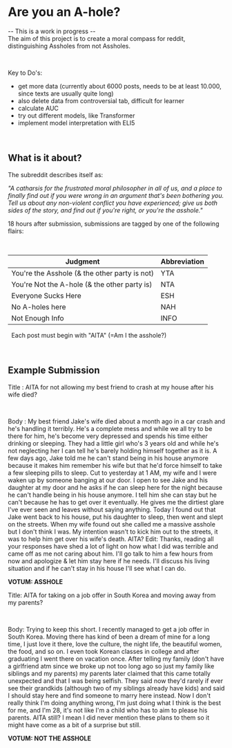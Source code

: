 # Are you an A-hole? 
-- This is a work in progress -- <br/> 
The aim of this project is to create a moral compass for reddit, distinguishing Assholes from not Assholes.

&nbsp;

Key to Do's: 
* get more data (currently about 6000 posts, needs to be at least 10.000, since texts are usually quite long) 
* also delete data from controversial tab, difficult for learner 
* calculate AUC 
* try out different models, like Transformer 
* implement model interpretation with ELI5

&nbsp;


## What is it about? 
The subreddit describes itself as: </br>

_"A catharsis for the frustrated moral philosopher in all of us, and a place to finally find out if you were wrong in an argument that's been bothering you. Tell us about any non-violent conflict you have experienced; give us both sides of the story, and find out if you're right, or you're the asshole."_
&nbsp;

18 hours after submission, submissions are tagged by one of the following flairs: 

&nbsp;

|Judgment | Abbreviation|
| --- |---|
|You're the Asshole (& the other party is not)|	YTA| 
|You're Not the A-hole (& the other party is)|	NTA| 
|Everyone Sucks Here|	ESH| 
|No A-holes here|	NAH| 
|Not Enough Info|	INFO|

&nbsp;
Each post must begin with "AITA" (=Am I the asshole?)

&nbsp;

## Example Submission

Title : AITA for not allowing my best friend to crash at my house after his wife died? 

&nbsp;

Body : My best friend Jake's wife died about a month ago in a car crash and he's handling it terribly. He's a complete mess and while we all try to be there for him, he's become very depressed and spends his time either drinking or sleeping. They had a little girl who's 3 years old and while he's not neglecting her I can tell he's barely holding himself together as it is.
A few days ago, Jake told me he can't stand being in his house anymore because it makes him remember his wife but that he'd force himself to take a few sleeping pills to sleep. Cut to yesterday at 1 AM, my wife and I were waken up by someone banging at our door. I open to see Jake and his daughter at my door and he asks if he can sleep here for the night because he can't handle being in his house anymore. I tell him she can stay but he can't because he has to get over it eventually. He gives me the dirtiest glare I've ever seen and leaves without saying anything.
Today I found out that Jake went back to his house, put his daughter to sleep, then went and slept on the streets. When my wife found out she called me a massive asshole but I don't think I was. My intention wasn't to kick him out to the streets, it was to help him get over his wife's death. AITA?
Edit: Thanks, reading all your responses have shed a lot of light on how what I did was terrible and came off as me not caring about him. I'll go talk to him a few hours from now and apologize & let him stay here if he needs. I'll discuss his living situation and if he can't stay in his house I'll see what I can do. 

**VOTUM: ASSHOLE**

Title: AITA for taking on a job offer in South Korea and moving away from my parents?

&nbsp;

Body: Trying to keep this short. I recently managed to get a job offer in South Korea. Moving there has kind of been a dream of mine for a long time, I just love it there, love the culture, the night life, the beautiful women, the food, and so on. I even took Korean classes in college and after graduating I went there on vacation once.
After telling my family (don't have a girlfriend atm since we broke up not too long ago so just my family like siblings and my parents) my parents later claimed that this came totally unexpected and that I was being selfish. They said now they'd rarely if ever see their grandkids (although two of my siblings already have kids) and said I should stay here and find someone to marry here instead.
Now I don't really think I'm doing anything wrong, I'm just doing what I think is the best for me, and I'm 28, it's not like I'm a child who has to aim to please his parents. AITA still? I mean I did never mention these plans to them so it might have come as a bit of a surprise but still.

**VOTUM: NOT THE ASSHOLE**


&nbsp;
